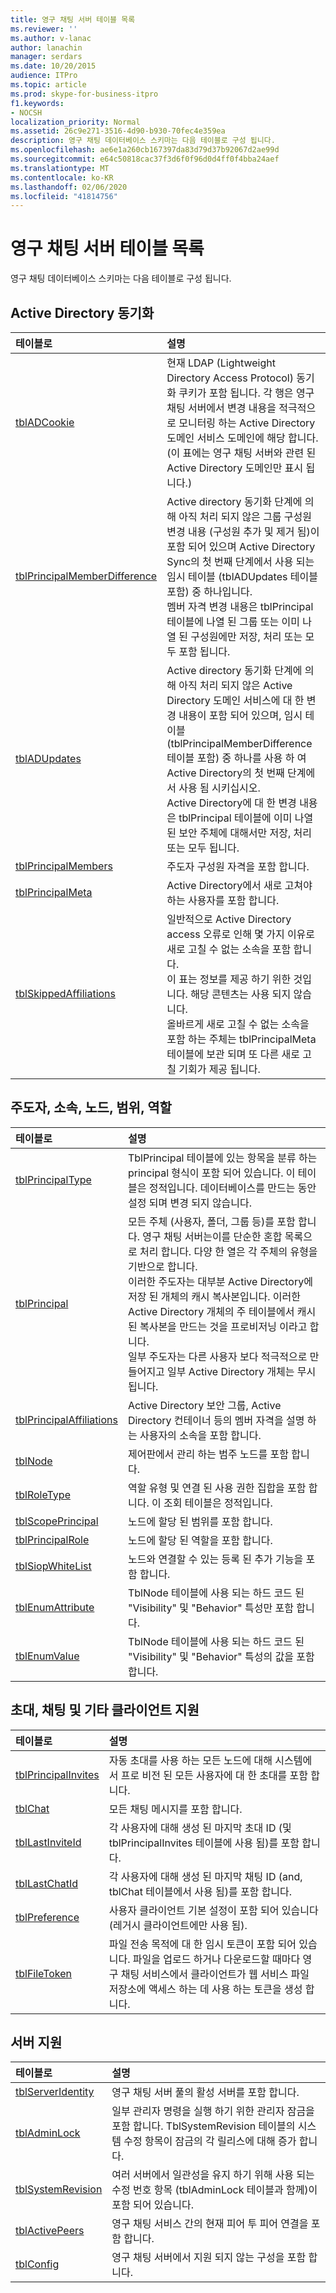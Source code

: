 ```yaml
---
title: 영구 채팅 서버 테이블 목록
ms.reviewer: ''
ms.author: v-lanac
author: lanachin
manager: serdars
ms.date: 10/20/2015
audience: ITPro
ms.topic: article
ms.prod: skype-for-business-itpro
f1.keywords:
- NOCSH
localization_priority: Normal
ms.assetid: 26c9e271-3516-4d90-b930-70fec4e359ea
description: 영구 채팅 데이터베이스 스키마는 다음 테이블로 구성 됩니다.
ms.openlocfilehash: ae6e1a260cb167397da83d79d37b92067d2ae99d
ms.sourcegitcommit: e64c50818cac37f3d6f0f96d0d4ff0f4bba24aef
ms.translationtype: MT
ms.contentlocale: ko-KR
ms.lasthandoff: 02/06/2020
ms.locfileid: "41814756"
---
```

# <a name="list-of-persistent-chat-server-tables"></a>영구 채팅 서버 테이블 목록
 
영구 채팅 데이터베이스 스키마는 다음 테이블로 구성 됩니다.
  
## <a name="active-directory-sync"></a>Active Directory 동기화

|**테이블로**|**설명**|
|:-----|:-----|
|[tblADCookie](tbladcookie.md) <br/> |현재 LDAP (Lightweight Directory Access Protocol) 동기화 쿠키가 포함 됩니다. 각 행은 영구 채팅 서버에서 변경 내용을 적극적으로 모니터링 하는 Active Directory 도메인 서비스 도메인에 해당 합니다. (이 표에는 영구 채팅 서버와 관련 된 Active Directory 도메인만 표시 됩니다.)  <br/> |
|[tblPrincipalMemberDifference](tblprincipalmemberdifference.md) <br/> |Active directory 동기화 단계에 의해 아직 처리 되지 않은 그룹 구성원 변경 내용 (구성원 추가 및 제거 됨)이 포함 되어 있으며 Active Directory Sync의 첫 번째 단계에서 사용 되는 임시 테이블 (tblADUpdates 테이블 포함) 중 하나입니다.  <br/> 멤버 자격 변경 내용은 tblPrincipal 테이블에 나열 된 그룹 또는 이미 나열 된 구성원에만 저장, 처리 또는 모두 포함 됩니다.  <br/> |
|[tblADUpdates](tbladupdates.md) <br/> |Active directory 동기화 단계에 의해 아직 처리 되지 않은 Active Directory 도메인 서비스에 대 한 변경 내용이 포함 되어 있으며, 임시 테이블 (tblPrincipalMemberDifference 테이블 포함) 중 하나를 사용 하 여 Active Directory의 첫 번째 단계에서 사용 됨 시키십시오.  <br/> Active Directory에 대 한 변경 내용은 tblPrincipal 테이블에 이미 나열 된 보안 주체에 대해서만 저장, 처리 또는 모두 됩니다.  <br/> |
|[tblPrincipalMembers](tblprincipalmembers.md) <br/> |주도자 구성원 자격을 포함 합니다.  <br/> |
|[tblPrincipalMeta](tblprincipalmeta.md) <br/> |Active Directory에서 새로 고쳐야 하는 사용자를 포함 합니다.  <br/> |
|[tblSkippedAffiliations](tblskippedaffiliations.md) <br/> |일반적으로 Active Directory access 오류로 인해 몇 가지 이유로 새로 고칠 수 없는 소속을 포함 합니다.  <br/> 이 표는 정보를 제공 하기 위한 것입니다. 해당 콘텐츠는 사용 되지 않습니다.  <br/> 올바르게 새로 고칠 수 없는 소속을 포함 하는 주체는 tblPrincipalMeta 테이블에 보관 되며 또 다른 새로 고칠 기회가 제공 됩니다.  <br/> |
   
## <a name="principals-affiliations-nodes-scopes-and-roles"></a>주도자, 소속, 노드, 범위, 역할

|**테이블로**|**설명**|
|:-----|:-----|
|[tblPrincipalType](tblprincipaltype.md) <br/> |TblPrincipal 테이블에 있는 항목을 분류 하는 principal 형식이 포함 되어 있습니다. 이 테이블은 정적입니다. 데이터베이스를 만드는 동안 설정 되며 변경 되지 않습니다.  <br/> |
|[tblPrincipal](tblprincipal.md) <br/> |모든 주체 (사용자, 폴더, 그룹 등)를 포함 합니다. 영구 채팅 서버는이를 단순한 혼합 목록으로 처리 합니다. 다양 한 열은 각 주체의 유형을 기반으로 합니다.  <br/> 이러한 주도자는 대부분 Active Directory에 저장 된 개체의 캐시 복사본입니다. 이러한 Active Directory 개체의 주 테이블에서 캐시 된 복사본을 만드는 것을 프로비저닝 이라고 합니다.  <br/> 일부 주도자는 다른 사용자 보다 적극적으로 만들어지고 일부 Active Directory 개체는 무시 됩니다.  <br/> |
|[tblPrincipalAffiliations](tblprincipalaffiliations.md) <br/> |Active Directory 보안 그룹, Active Directory 컨테이너 등의 멤버 자격을 설명 하는 사용자의 소속을 포함 합니다.  <br/> |
|[tblNode](tblnode.md) <br/> |제어판에서 관리 하는 범주 노드를 포함 합니다.  <br/> |
|[tblRoleType](tblroletype.md) <br/> |역할 유형 및 연결 된 사용 권한 집합을 포함 합니다. 이 조회 테이블은 정적입니다.  <br/> |
|[tblScopePrincipal](tblscopeprincipal.md) <br/> |노드에 할당 된 범위를 포함 합니다.  <br/> |
|[tblPrincipalRole](tblprincipalrole.md) <br/> |노드에 할당 된 역할을 포함 합니다.  <br/> |
|[tblSiopWhiteList](tblsiopwhitelist.md) <br/> |노드와 연결할 수 있는 등록 된 추가 기능을 포함 합니다.  <br/> |
|[tblEnumAttribute](tblenumattribute.md) <br/> |TblNode 테이블에 사용 되는 하드 코드 된 "Visibility" 및 "Behavior" 특성만 포함 합니다.  <br/> |
|[tblEnumValue](tblenumvalue.md) <br/> |TblNode 테이블에 사용 되는 하드 코드 된 "Visibility" 및 "Behavior" 특성의 값을 포함 합니다.  <br/> |
   
## <a name="invites-chats-and-other-client-support"></a>초대, 채팅 및 기타 클라이언트 지원

|**테이블로**|**설명**|
|:-----|:-----|
|[tblPrincipalInvites](tblprincipalinvites.md) <br/> |자동 초대를 사용 하는 모든 노드에 대해 시스템에서 프로 비전 된 모든 사용자에 대 한 초대를 포함 합니다.  <br/> |
|[tblChat](tblchat.md) <br/> |모든 채팅 메시지를 포함 합니다.  <br/> |
|[tblLastInviteId](tbllastinviteid.md) <br/> |각 사용자에 대해 생성 된 마지막 초대 ID (및 tblPrincipalInvites 테이블에 사용 됨)를 포함 합니다.  <br/> |
|[tblLastChatId](tbllastchatid.md) <br/> |각 사용자에 대해 생성 된 마지막 채팅 ID (and, tblChat 테이블에서 사용 됨)를 포함 합니다.  <br/> |
|[tblPreference](tblpreference.md) <br/> |사용자 클라이언트 기본 설정이 포함 되어 있습니다 (레거시 클라이언트에만 사용 됨).  <br/> |
|[tblFileToken](tblfiletoken.md) <br/> |파일 전송 목적에 대 한 임시 토큰이 포함 되어 있습니다. 파일을 업로드 하거나 다운로드할 때마다 영구 채팅 서비스에서 클라이언트가 웹 서비스 파일 저장소에 액세스 하는 데 사용 하는 토큰을 생성 합니다.  <br/> |
   
## <a name="server-support"></a>서버 지원

|**테이블로**|**설명**|
|:-----|:-----|
|[tblServerIdentity](tblserveridentity.md) <br/> |영구 채팅 서버 풀의 활성 서버를 포함 합니다.  <br/> |
|[tblAdminLock](tbladminlock.md) <br/> |일부 관리자 명령을 실행 하기 위한 관리자 잠금을 포함 합니다. TblSystemRevision 테이블의 시스템 수정 항목이 잠금의 각 릴리스에 대해 증가 합니다.  <br/> |
|[tblSystemRevision](tblsystemrevision.md) <br/> |여러 서버에서 일관성을 유지 하기 위해 사용 되는 수정 번호 항목 (tblAdminLock 테이블과 함께)이 포함 되어 있습니다.  <br/> |
|[tblActivePeers](tblactivepeers.md) <br/> |영구 채팅 서비스 간의 현재 피어 투 피어 연결을 포함 합니다.  <br/> |
|[tblConfig](tblconfig.md) <br/> |영구 채팅 서버에서 지원 되지 않는 구성을 포함 합니다.  <br/> |
   


